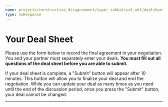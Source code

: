 ```yaml
---
name: projects/constructive_disagreement/super_sabbatical_wbl/dealsheet_header.md
type: noResponse
---
```


# Your Deal Sheet

Please use the form below to record the final agreement in your negotiation. You and your partner must separately enter your deals. **You must fill out all questions of the deal sheet before you are able to submit.**

If your deal sheet is complete, a "Submit" button will appear after 10 minutes. This button will allow you to finalize your deal and end the negotiation. While you can update your deal as many times as you need until the end of the discussion period, once you press the "Submit" button, your deal cannot be changed.

---

